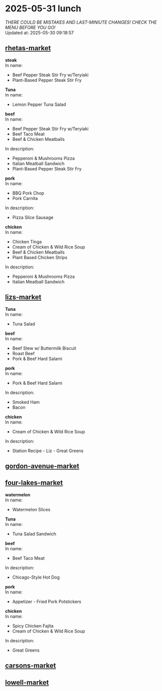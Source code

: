 # 2025-05-31 lunch  
*THERE COULD BE MISTAKES AND LAST-MINIUTE CHANGES! CHECK THE MENU BEFORE YOU GO!*  
Updated at: 2025-05-30 09:18:57  
## [rhetas-market](https://wisc-housingdining.nutrislice.com/menu/rhetas-market/lunch/2025-05-31)  
**steak**  
In name:   
 - Beef Pepper Steak Stir Fry w/Teryiaki  
 - Plant-Based Pepper Steak Stir Fry  
  
**Tuna**  
In name:   
 - Lemon Pepper Tuna Salad  
  
**beef**  
In name:   
 - Beef Pepper Steak Stir Fry w/Teryiaki  
 - Beef Taco Meat  
 - Beef & Chicken Meatballs  
  
In description:   
 - Pepperoni & Mushrooms Pizza  
 - Italian Meatball Sandwich  
 - Plant-Based Pepper Steak Stir Fry  
  
**pork**  
In name:   
 - BBQ Pork Chop  
 - Pork Carnita  
  
In description:   
 - Pizza Slice Sausage  
  
**chicken**  
In name:   
 - Chicken Tinga  
 - Cream of Chicken & Wild Rice Soup  
 - Beef & Chicken Meatballs  
 - Plant Based Chicken Strips  
  
In description:   
 - Pepperoni & Mushrooms Pizza  
 - Italian Meatball Sandwich  
  
## [lizs-market](https://wisc-housingdining.nutrislice.com/menu/lizs-market/lunch/2025-05-31)  
**Tuna**  
In name:   
 - Tuna Salad  
  
**beef**  
In name:   
 - Beef Stew w/ Buttermilk Biscuit  
 - Roast Beef  
 - Pork & Beef Hard Salami  
  
**pork**  
In name:   
 - Pork & Beef Hard Salami  
  
In description:   
 - Smoked Ham  
 - Bacon  
  
**chicken**  
In name:   
 - Cream of Chicken & Wild Rice Soup  
  
In description:   
 - Station Recipe - Liz - Great Greens  
  
## [gordon-avenue-market](https://wisc-housingdining.nutrislice.com/menu/gordon-avenue-market/lunch/2025-05-31)  
## [four-lakes-market](https://wisc-housingdining.nutrislice.com/menu/four-lakes-market/lunch/2025-05-31)  
**watermelon**  
In name:   
 - Watermelon Slices  
  
**Tuna**  
In name:   
 - Tuna Salad Sandwich  
  
**beef**  
In name:   
 - Beef Taco Meat  
  
In description:   
 - Chicago-Style Hot Dog  
  
**pork**  
In name:   
 - Appetizer -  Fried Pork Potstickers  
  
**chicken**  
In name:   
 - Spicy Chicken Fajita  
 - Cream of Chicken & Wild Rice Soup  
  
In description:   
 - Great Greens  
  
## [carsons-market](https://wisc-housingdining.nutrislice.com/menu/carsons-market/lunch/2025-05-31)  
## [lowell-market](https://wisc-housingdining.nutrislice.com/menu/lowell-market/lunch/2025-05-31)  
  
